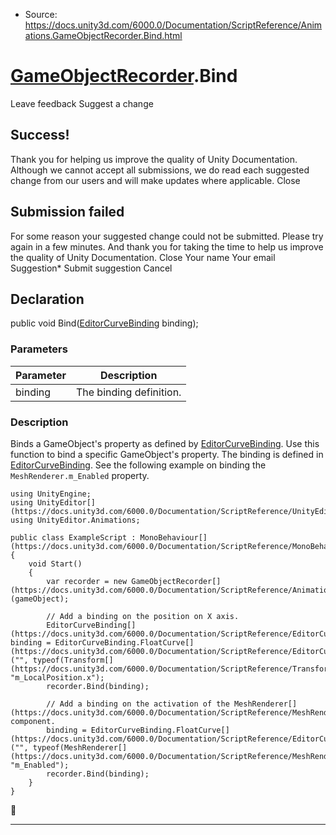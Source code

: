 * Source: https://docs.unity3d.com/6000.0/Documentation/ScriptReference/Animations.GameObjectRecorder.Bind.html

#  [GameObjectRecorder](https://docs.unity3d.com/6000.0/Documentation/ScriptReference/Animations.GameObjectRecorder.html).Bind
Leave feedback
Suggest a change
## Success!
Thank you for helping us improve the quality of Unity Documentation. Although we cannot accept all submissions, we do read each suggested change from our users and will make updates where applicable.
Close
## Submission failed
For some reason your suggested change could not be submitted. Please <a>try again</a> in a few minutes. And thank you for taking the time to help us improve the quality of Unity Documentation.
Close
Your name Your email Suggestion* Submit suggestion
Cancel
## Declaration
public void Bind([EditorCurveBinding](https://docs.unity3d.com/6000.0/Documentation/ScriptReference/EditorCurveBinding.html) binding); 
### Parameters
Parameter | Description  
---|---  
binding | The binding definition.  
### Description
Binds a GameObject's property as defined by [EditorCurveBinding](https://docs.unity3d.com/6000.0/Documentation/ScriptReference/EditorCurveBinding.html).
Use this function to bind a specific GameObject's property. The binding is defined in [EditorCurveBinding](https://docs.unity3d.com/6000.0/Documentation/ScriptReference/EditorCurveBinding.html). See the following example on binding the `MeshRenderer.m_Enabled` property.
```
using UnityEngine;
using UnityEditor[](https://docs.unity3d.com/6000.0/Documentation/ScriptReference/UnityEditor.html);
using UnityEditor.Animations;  
  
public class ExampleScript : MonoBehaviour[](https://docs.unity3d.com/6000.0/Documentation/ScriptReference/MonoBehaviour.html)
{
    void Start()
    {
        var recorder = new GameObjectRecorder[](https://docs.unity3d.com/6000.0/Documentation/ScriptReference/Animations.GameObjectRecorder.html)(gameObject);  
  
        // Add a binding on the position on X axis.
        EditorCurveBinding[](https://docs.unity3d.com/6000.0/Documentation/ScriptReference/EditorCurveBinding.html) binding = EditorCurveBinding.FloatCurve[](https://docs.unity3d.com/6000.0/Documentation/ScriptReference/EditorCurveBinding.FloatCurve.html)("", typeof(Transform[](https://docs.unity3d.com/6000.0/Documentation/ScriptReference/Transform.html)), "m_LocalPosition.x");
        recorder.Bind(binding);  
  
        // Add a binding on the activation of the MeshRenderer[](https://docs.unity3d.com/6000.0/Documentation/ScriptReference/MeshRenderer.html) component.
        binding = EditorCurveBinding.FloatCurve[](https://docs.unity3d.com/6000.0/Documentation/ScriptReference/EditorCurveBinding.FloatCurve.html)("", typeof(MeshRenderer[](https://docs.unity3d.com/6000.0/Documentation/ScriptReference/MeshRenderer.html)), "m_Enabled");
        recorder.Bind(binding);
    }
}

```

* * *
